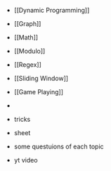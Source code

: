
- [[Dynamic Programming]]
- [[Graph]]
- [[Math]]
- [[Modulo]]
- [[Regex]]
- [[Sliding Window]]
- [[Game Playing]]
- 



- tricks
- sheet
- some questuions of each topic
- yt video